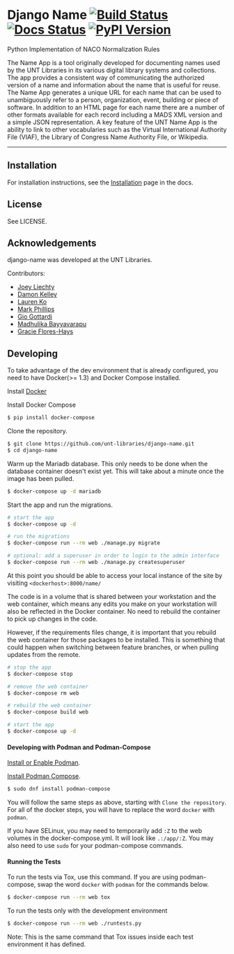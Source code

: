 # Django Name [![Build Status](https://github.com/unt-libraries/django-name/actions/workflows/test.yml/badge.svg?branch=master)](https://github.com/unt-libraries/django-name/actions) [![Docs Status](https://img.shields.io/badge/docs-latest-blue.svg)](https://django-name.readthedocs.org) [![PyPI Version](https://img.shields.io/pypi/v/django-name.svg)](https://pypi.python.org/pypi/django-name)
Python Implementation of NACO Normalization Rules

The Name App is a tool originally developed for documenting names used by the UNT Libraries in its various digital library systems and collections. The app provides a consistent way of communicating the authorized version of a name and information about the name that is useful for reuse. The Name App generates a unique URL for each name that can be used to unambiguously refer to a person, organization, event, building or piece of software. In addition to an HTML page for each name there are a number of other formats available for each record including a MADS XML version and a simple JSON representation. A key feature of the UNT Name App is the ability to link to other vocabularies such as the Virtual International Authority File (VIAF), the Library of Congress Name Authority File, or Wikipedia.  
 
 ---

## Installation

For installation instructions, see the [Installation](http://django-name.readthedocs.org/en/latest/installation.html) page in the docs.
 
## License

See LICENSE.

## Acknowledgements

django-name was developed at the UNT Libraries.

Contributors:

- [Joey Liechty](https://github.com/yeahdef)
- [Damon Kelley](https://github.com/damonkelley)
- [Lauren Ko](https://github.com/ldko)
- [Mark Phillips](https://github.com/vphill)
- [Gio Gottardi](https://github.com/somexpert)
- [Madhulika Bayyavarapu](https://github.com/madhulika95b)
- [Gracie Flores-Hays](https://github.com/gracieflores)


## Developing

To take advantage of the dev environment that is already configured, you need to have Docker(>= 1.3) and Docker Compose installed.

Install [Docker](https://docs.docker.com)

Install Docker Compose
```sh
$ pip install docker-compose
```

Clone the repository.
```sh
$ git clone https://github.com/unt-libraries/django-name.git
$ cd django-name
```

Warm up the Mariadb database. This only needs to be done when the database container doesn't exist yet. This will take about a minute once the image has been pulled.
```sh
$ docker-compose up -d mariadb
```

Start the app and run the migrations.
```sh
# start the app
$ docker-compose up -d

# run the migrations
$ docker-compose run --rm web ./manage.py migrate

# optional: add a superuser in order to login to the admin interface
$ docker-compose run --rm web ./manage.py createsuperuser
```
At this point you should be able to access your local instance of the site by visiting `<dockerhost>:8000/name/`

The code is in a volume that is shared between your workstation and the web container, which means any edits you make on your workstation will also be reflected in the Docker container. No need to rebuild the container to pick up changes in the code.

However, if the requirements files change, it is important that you rebuild the web container for those packages to be installed. This is something that could happen when switching between feature branches, or when pulling updates from the remote.

```sh
# stop the app
$ docker-compose stop

# remove the web container
$ docker-compose rm web

# rebuild the web container
$ docker-compose build web

# start the app
$ docker-compose up -d
```

#### Developing with Podman and Podman-Compose
[Install or Enable Podman](https://podman.io/getting-started/installation).

[Install Podman Compose](https://github.com/containers/podman-compose).
```sh
$ sudo dnf install podman-compose
```

You will follow the same steps as above, starting with `Clone the repository`. For all of the docker steps, you will have to replace the word `docker` with `podman`.

If you have SELinux, you may need to temporarily add `:Z` to the web volumes in the docker-compose.yml. It will look like `.:/app/:Z`. You may also need to use `sudo` for your podman-compose commands.

#### Running the Tests
To run the tests via Tox, use this command. If you are using podman-compose, swap the word `docker` with `podman` for the commands below.
```sh
$ docker-compose run --rm web tox
```

To run the tests only with the development environment
```sh
$ docker-compose run --rm web ./runtests.py
```

Note: This is the same command that Tox issues inside each test environment it has defined.

